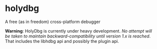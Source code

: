 holydbg
=======
A free (as in freedom) cross-platform debugger

**Warning**: HolyDbg is currently under heavy development. _No attempt will be taken to maintain backward-compatibility until version 1.x is reached_. That includes the libhdbg api and possibly the plugin api.
